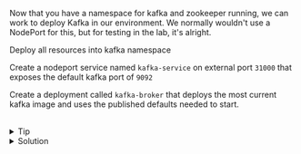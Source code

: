 Now that you have a namespace for kafka and zookeeper running, we can work to deploy Kafka in our environment. We normally wouldn't use a NodePort for this, but for testing in the lab, it's alright.

Deploy all resources into kafka namespace

Create a nodeport service named ` kafka-service ` on external port ` 31000 ` that exposes the default kafka port of ` 9092 `

Create a deployment called ` kafka-broker ` that deploys the most current kafka image and uses the published defaults needed to start.

<br>

<details>
<summary>Tip</summary>

Relevant Documentation [Kafka](https://hub.docker.com/r/wurstmeister/kafka/)

Deployment and service file can be found at /answers/kafka.yaml

</details>

<details>
<summary>Solution</summary>

Inspect the file at /answers/kafka.yaml

```plain 
cat /answers/kafka.yaml
```{{exec}}

Notice that the service is created before the deployment. Notice the labels used ` app: kafka-broker ` this is how the service picks the right pod to use as an endpoint.

Deploy the service and deployment.

```plain
kubectl create -f /answers/kafka.yaml
```{{exec}}

Look at the resources created and wait until the contain becomes ready

```plain
kubectl get all -n kafka
```{{exec}}

Inspect the service and verify that the endpoint is the same as the kafka-broker pod

```plain
kubectl describe svc kafka-service -n kafka
kubectl get pods -o wide -n kafka
```{{exec}}

The pod named kafka-broker-... should have the matching IP to the endpoint of the kafka-service

If all of these values are correct, you're ready to move on to the testing section.

</details>
